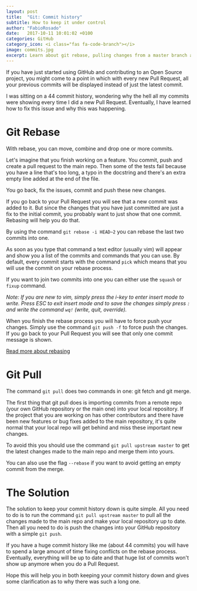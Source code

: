 ```yaml
---
layout: post
title:  "Git: Commit history"
subtitle: How to keep it under control
author: "FabioRosado"
date:   2017-10-11 10:01:02 +0100
categories: GitHub
category_icon: <i class="fas fa-code-branch"></i>
image: commits.jpg
excerpt: Learn about git rebase, pulling changes from a master branch and how to keep your git history under control.
---
```


If you have just started using GitHub and contributing to an Open Source project, you might come to a point in which with every new Pull Request, all your previous commits will be displayed instead of just the latest commit.

I was sitting on a 44 commit history, wondering why the hell all my commits were showing every time I did a new Pull Request. Eventually, I have learned how to fix this issue and why this was happening.

# Git Rebase

With rebase, you can move, combine and drop one or more commits.

Let's imagine that you finish working on a feature. You commit, push and create a pull request to the main repo. Then some of the tests fail because you have a line that's too long, a typo in the docstring and there's an extra empty line added at the end of the file. 

You go back, fix the issues, commit and push these new changes.

If you go back to your Pull Request you will see that a new commit was added to it. But since the changes that you have just committed are just a fix to the initial commit, you probably want to just show that one commit. Rebasing will help you do that.

By using the command `git rebase -i HEAD~2` you can rebase the last two commits into one. 

As soon as you type that command a text editor (usually vim) will appear and show you a list of the commits and commands that you can use. By default, every commit starts with the command `pick` which means that you will use the commit on your rebase process. 

If you want to join two commits into one you can either use the `squash` or `fixup` command. 

_Note: If you are new to vim, simply press the i-key to enter insert mode to write. Press ESC to exit insert mode and to save the changes simply press `:` and write the command `wq!` (write, quit, override)._

When you finish the rebase process you will have to force push your changes. Simply use the command `git push -f` to force push the changes. If you go back to your Pull Request you will see that only one commit message is shown.

[Read more about rebasing](https://www.atlassian.com/git/tutorials/rewriting-history/git-rebase)

# Git Pull

The command `git pull` does two commands in one: git fetch and git merge.

The first thing that git pull does is importing commits from a remote repo (your own GitHub repository or the main one) into your local repository. If the project that you are working on has other contributors and there have been new features or bug fixes added to the main repository, it's quite normal that your local repo will get behind and miss these important new changes.

To avoid this you should use the command `git pull upstream master` to get the latest changes made to the main repo and merge them into yours.

You can also use the flag `--rebase` if you want to avoid getting an empty commit from the merge.

# The Solution

The solution to keep your commit history down is quite simple. All you need to do is to run the command `git pull upstream master` to pull all the changes made to the main repo and make your local repository up to date. Then all you need to do is push the changes into your GitHub repository with a simple `git push`.

If you have a huge commit history like me (about 44 commits) you will have to spend a large amount of time fixing conflicts on the rebase process. Eventually, everything will be up to date and that huge list of commits won't show up anymore when you do a Pull Request.

Hope this will help you in both keeping your commit history down and gives some clarification as to why there was such a long one.
